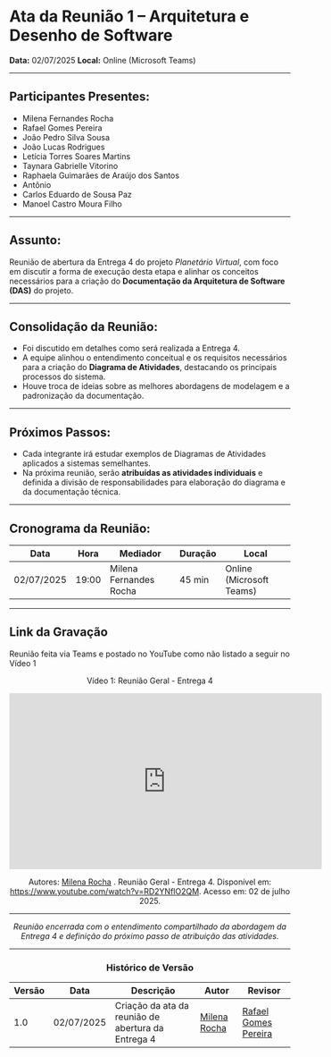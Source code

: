 # Ata da Reunião 1 – Arquitetura e Desenho de Software

**Data:** 02/07/2025
**Local:** Online (Microsoft Teams)

---

## Participantes Presentes:

* Milena Fernandes Rocha
* Rafael Gomes Pereira
* João Pedro Silva Sousa
* João Lucas Rodrigues
* Letícia Torres Soares Martins
* Taynara Gabrielle Vitorino
* Raphaela Guimarães de Araújo dos Santos
* Antônio
* Carlos Eduardo de Sousa Paz
* Manoel Castro Moura Filho

---

## Assunto:

Reunião de abertura da Entrega 4 do projeto *Planetário Virtual*, com foco em discutir a forma de execução desta etapa e alinhar os conceitos necessários para a criação do **Documentação da Arquitetura de Software (DAS)** do projeto.

---

## Consolidação da Reunião:

* Foi discutido em detalhes como será realizada a Entrega 4.
* A equipe alinhou o entendimento conceitual e os requisitos necessários para a criação do **Diagrama de Atividades**, destacando os principais processos do sistema.
* Houve troca de ideias sobre as melhores abordagens de modelagem e a padronização da documentação.


---

## Próximos Passos:

* Cada integrante irá estudar exemplos de Diagramas de Atividades aplicados a sistemas semelhantes.
* Na próxima reunião, serão **atribuídas as atividades individuais** e definida a divisão de responsabilidades para elaboração do diagrama e da documentação técnica.

---

## Cronograma da Reunião:

| Data       | Hora  | Mediador               | Duração | Local                    |
| ---------- | ----- | ---------------------- | ------- | ------------------------ |
| 02/07/2025 | 19:00 | Milena Fernandes Rocha | 45 min  | Online (Microsoft Teams) |

---

## Link da Gravação

Reunião feita via Teams e postado no YouTube como não listado a seguir no Vídeo 1

<div style="text-align: center">

Vídeo 1: Reunião Geral - Entrega 4

<iframe width="560" height="315" src="https://www.youtube.com/embed/RD2YNflO2QM?si=Rv2fTFTxz_FdC9d4" title="YouTube video player" frameborder="0" allow="accelerometer; autoplay; clipboard-write; encrypted-media; gyroscope; picture-in-picture; web-share" referrerpolicy="strict-origin-when-cross-origin" allowfullscreen></iframe>

Autores: [Milena Rocha](https://github.com/MilenaFRocha) . Reunião Geral - Entrega 4. Disponível em: https://www.youtube.com/watch?v=RD2YNflO2QM. Acesso em: 02 de julho 2025.

<div>

---

*Reunião encerrada com o entendimento compartilhado da abordagem da Entrega 4 e definição do próximo passo de atribuição das atividades.*

---

### Histórico de Versão

| Versão | Data       | Descrição                                          | Autor                  | Revisor              |
| ------ | ---------- | -------------------------------------------------- | ---------------------- | -------------------- |
| 1.0    | 02/07/2025 | Criação da ata da reunião de abertura da Entrega 4 | [Milena Rocha](https://github.com/MilenaFRocha) | [Rafael Gomes Pereira]() |

